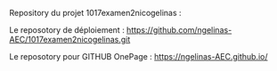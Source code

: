 Repository du projet 1017examen2nicogelinas :

Le reposotory de déploiement : 
https://github.com/ngelinas-AEC/1017examen2nicogelinas.git

Le reposotory pour GITHUB OnePage : 
https://ngelinas-AEC.github.io/


